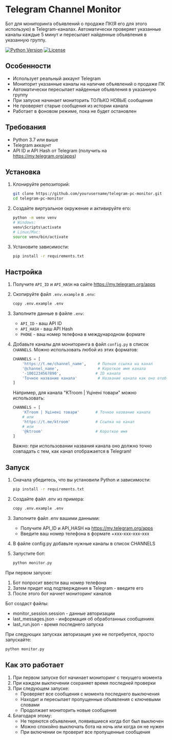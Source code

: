 # Telegram Channel Monitor

Бот для мониторинга объявлений о продаже ПК(Я его для этого использую) в Telegram-каналах. Автоматически проверяет указанные каналы каждые 5 минут и пересылает найденные объявления в указанную группу.

[![Python Version](https://img.shields.io/badge/python-3.7+-blue.svg)](https://www.python.org/downloads/)
[![License](https://img.shields.io/badge/license-MIT-green.svg)](https://opensource.org/licenses/MIT)

## Особенности

- Использует реальный аккаунт Telegram
- Мониторит указанные каналы на наличие объявлений о продаже ПК
- Автоматически пересылает найденные объявления в указанную группу
- При запуске начинает мониторить ТОЛЬКО НОВЫЕ сообщения
- Не проверяет старые сообщения из истории канала
- Работает в фоновом режиме, пока не будет остановлен

## Требования

- Python 3.7 или выше
- Telegram аккаунт
- API ID и API Hash от Telegram (получить на https://my.telegram.org/apps)

## Установка

1. Клонируйте репозиторий:
   ```bash
   git clone https://github.com/yourusername/telegram-pc-monitor.git
   cd telegram-pc-monitor
   ```

2. Создайте виртуальное окружение и активируйте его:
   ```bash
   python -m venv venv
   # Windows:
   venv\Scripts\activate
   # Linux/Mac:
   source venv/bin/activate
   ```

3. Установите зависимости:
   ```bash
   pip install -r requirements.txt
   ```

## Настройка

1. Получите `API_ID` и `API_HASH` на сайте https://my.telegram.org/apps
2. Скопируйте файл `.env.example` в `.env`:
   ```bash
   copy .env.example .env
   ```
3. Заполните данные в файле `.env`:
   - `API_ID` - ваш API ID
   - `API_HASH` - ваш API Hash
   - `PHONE` - ваш номер телефона в международном формате

4. Добавьте каналы для мониторинга в файл `config.py` в список `CHANNELS`. Можно использовать любой из этих форматов:
   ```python
   CHANNELS = [
       'https://t.me/channel_name',     # Полная ссылка на канал
       '@channel_name',                 # Короткое имя канала
       '-1001234567890',               # ID канала
       'Точное название канала'         # Название канала как оно отображается
   ]
   ```
   Например, для канала "KTroom | Уцінені товари" можно использовать:
   ```python
   CHANNELS = [
       'KTroom | Уцінені товари'       # Точное название канала
       # или
       'https://t.me/ktroom'           # Ссылка на канал
       # или
       '@ktroom'                       # Короткое имя
   ]
   ```
   Важно: при использовании названия канала оно должно точно совпадать с тем, как канал отображается в Telegram!

## Запуск

1. Сначала убедитесь, что вы установили Python и зависимости:
   ```bash
   pip install -r requirements.txt
   ```

2. Создайте файл .env из примера:
   ```bash
   copy .env.example .env
   ```

3. Заполните файл .env вашими данными:
   - Получите API_ID и API_HASH на https://my.telegram.org/apps
   - Введите ваш номер телефона в формате +xxx-xxx-xxx-xxx

4. В файле config.py добавьте нужные каналы в список CHANNELS

5. Запустите бот:
   ```bash
   python monitor.py
   ```

При первом запуске:
1. Бот попросит ввести ваш номер телефона
2. Затем придет код подтверждения в Telegram - введите его
3. После этого бот начнет мониторинг каналов

Бот создаст файлы:
- monitor_session.session - данные авторизации
- last_messages.json - информация об обработанных сообщениях
- last_run.json - время последнего запуска

При следующих запусках авторизация уже не потребуется, просто запускайте:
```bash
python monitor.py
```

## Как это работает

1. При первом запуске бот начинает мониторинг с текущего момента
2. При каждом выключении сохраняет время последней проверки
3. При следующем запуске:
   - Проверяет все сообщения с момента последнего выключения
   - Находит и пересылает пропущенные объявления с ключевыми словами
   - Продолжает мониторить новые сообщения
4. Благодаря этому:
   - Не теряются объявления, появившиеся когда бот был выключен
   - Можно спокойно выключать бота на ночь или когда он не нужен
   - При включении он проверит все пропущенные сообщения
